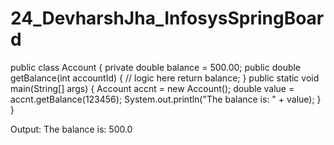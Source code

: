 # 24_DevharshJha_InfosysSpringBoard

public class Account {
  private double balance = 500.00;
  public double  getBalance(int accountId) {
    // logic here
    return balance;
  }
  public static void main(String[] args) {
    Account accnt = new Account();
    double value = accnt.getBalance(123456);
    System.out.println("The balance is: " + value);
  }
}

Output: 
The balance is: 500.0
